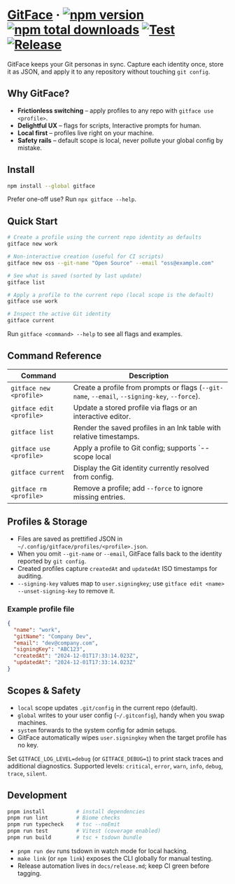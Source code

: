# [GitFace](https://github.com/jerryhuangyu/gitface) · [![npm version](https://img.shields.io/npm/v/gitface.svg?style=flat)](https://www.npmjs.com/package/gitface) [![npm total downloads](https://img.shields.io/npm/dt/gitface.svg?style=flat)](https://www.npmjs.com/package/gitface) [![Test](https://github.com/jerryhuangyu/gitface/actions/workflows/test.yml/badge.svg)](https://github.com/jerryhuangyu/gitface/actions/workflows/test.yml) [![Release](https://github.com/jerryhuangyu/gitface/actions/workflows/release.yml/badge.svg)](https://github.com/jerryhuangyu/gitface/actions/workflows/release.yml)

GitFace keeps your Git personas in sync. Capture each identity once, store it as
JSON, and apply it to any repository without touching `git config`.

## Why GitFace?

- **Frictionless switching** – apply profiles to any repo with
  `gitface use <profile>`.
- **Delightful UX** – flags for scripts, Interactive prompts for human.
- **Local first** – profiles live right on your machine.
- **Safety rails** – default scope is local, never pollute your global config by
  mistake.

## Install

```sh
npm install --global gitface
```

Prefer one-off use? Run `npx gitface --help`.

## Quick Start

```bash
# Create a profile using the current repo identity as defaults
gitface new work

# Non-interactive creation (useful for CI scripts)
gitface new oss --git-name "Open Source" --email "oss@example.com"

# See what is saved (sorted by last update)
gitface list

# Apply a profile to the current repo (local scope is the default)
gitface use work

# Inspect the active Git identity
gitface current
```

Run `gitface <command> --help` to see all flags and examples.

## Command Reference

| Command                  | Description                                                                                   |
| ------------------------ | --------------------------------------------------------------------------------------------- |
| `gitface new <profile>`  | Create a profile from prompts or flags (`--git-name`, `--email`, `--signing-key`, `--force`). |
| `gitface edit <profile>` | Update a stored profile via flags or an interactive editor.                                   |
| `gitface list`           | Render the saved profiles in an Ink table with relative timestamps.                           |
| `gitface use <profile>`  | Apply a profile to Git config; supports `--scope local                                        |
| `gitface current`        | Display the Git identity currently resolved from config.                                      |
| `gitface rm <profile>`   | Remove a profile; add `--force` to ignore missing entries.                                    |

## Profiles & Storage

- Files are saved as prettified JSON in
  `~/.config/gitface/profiles/<profile>.json`.
- When you omit `--git-name` or `--email`, GitFace falls back to the identity
  reported by `git config`.
- Created profiles capture `createdAt` and `updatedAt` ISO timestamps for
  auditing.
- `--signing-key` values map to `user.signingkey`; use
  `gitface edit <name> --unset-signing-key` to remove it.

### Example profile file

```json
{
  "name": "work",
  "gitName": "Company Dev",
  "email": "dev@company.com",
  "signingKey": "ABC123",
  "createdAt": "2024-12-01T17:33:14.023Z",
  "updatedAt": "2024-12-01T17:33:14.023Z"
}
```

## Scopes & Safety

- `local` scope updates `.git/config` in the current repo (default).
- `global` writes to your user config (`~/.gitconfig`), handy when you swap
  machines.
- `system` forwards to the system config for admin setups.
- GitFace automatically wipes `user.signingkey` when the target profile has no
  key.

Set `GITFACE_LOG_LEVEL=debug` (or `GITFACE_DEBUG=1`) to print stack traces and additional diagnostics. Supported levels: `critical`, `error`, `warn`, `info`, `debug`, `trace`, `silent`.

## Development

```bash
pnpm install          # install dependencies
pnpm run lint         # Biome checks
pnpm run typecheck    # tsc --noEmit
pnpm run test         # Vitest (coverage enabled)
pnpm run build        # tsc + tsdown bundle
```

- `pnpm run dev` runs tsdown in watch mode for local hacking.
- `make link` (or `npm link`) exposes the CLI globally for manual testing.
- Release automation lives in `docs/release.md`; keep CI green before tagging.
